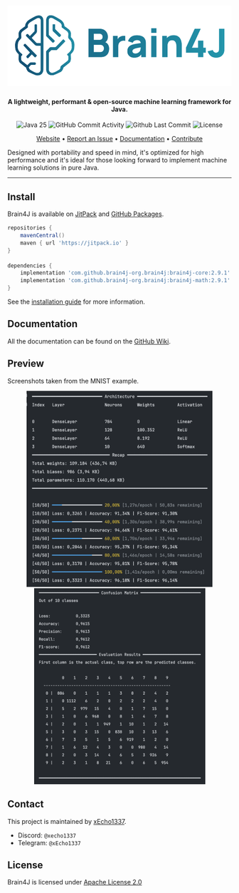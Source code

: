 <h1 align="center">
  <br>
  <img height="180" src="assets/brain4j-logo.svg" alt="Brain4J Logo">
</h1>

<h4 align="center">A lightweight, performant & open-source machine learning framework for Java.</h4>

<p align="center">
    <img alt="Java 25" src="https://img.shields.io/badge/java-25-red">
    <img alt="GitHub Commit Activity" src="https://img.shields.io/github/commit-activity/m/brain4j-org/brain4j"/>
    <img alt="Github Last Commit" src="https://img.shields.io/github/last-commit/brain4j-org/brain4j"/>
    <img alt="License" src="https://img.shields.io/github/license/brain4j-org/brain4j">
</p>

<p align="center">
    <a href="https://brain4j.org">Website</a> •
    <a href="https://github.com/brain4j-org/brain4j/issues/new?template=Blank+issue">Report an Issue</a> •
    <a href="https://github.com/brain4j-org/brain4j/wiki">Documentation</a> •
    <a href="https://github.com/brain4j-org/brain4j/blob/3.0/CONTRIBUTING.md">Contribute</a>
</p>

Designed with portability and speed in mind, it's optimized for high performance and it's ideal for those looking forward
to implement machine learning solutions in pure Java.

---

## Install

Brain4J is available on [JitPack](https://jitpack.io) and [GitHub Packages](https://github.com/brain4j-org/brain4j/packages).

```groovy
repositories {
    mavenCentral()
    maven { url 'https://jitpack.io' }
}

dependencies {
    implementation 'com.github.brain4j-org.brain4j:brain4j-core:2.9.1'
    implementation 'com.github.brain4j-org.brain4j:brain4j-math:2.9.1'
}
```

See the [installation guide](https://github.com/brain4j-org/brain4j/wiki/Installation) for more information.


## Documentation

All the documentation can be found on the [GitHub Wiki](https://github.com/brain4j-org/brain4j/wiki).

## Preview

Screenshots taken from the MNIST example.

<p align="center">
  <img height="440" src="assets/preview-1.png" alt="Training" />
  <img height="440" src="assets/preview-2.png" alt="Confusion Matrix" />
</p>

## Contact

This project is maintained by [xEcho1337](https://github.com/xEcho1337).

* Discord: `@xecho1337`
* Telegram: `@xEcho1337`

## License

Brain4J is licensed under [Apache License 2.0](https://github.com/xEcho1337/Brain4J/blob/main/LICENSE)
